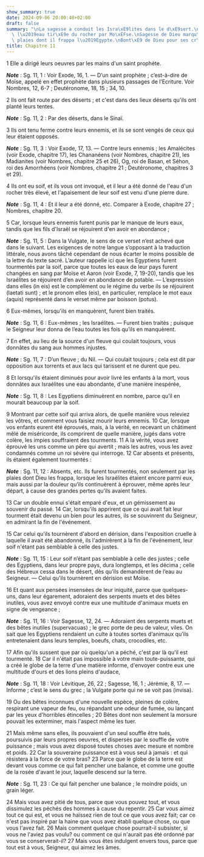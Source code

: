 ```yaml
---
show_summary: true
date: 2024-09-06 20:00:40+02:00
draft: false
summary: "\nLa sagesse a conduit les Isra\xE9lites dans le d\xE9sert.\nMiracle de\
  \ l\u2019eau tir\xE9e du rocher par Mo\xEFse.\nSagesse de Dieu marqu\xE9e dans les\
  \ plaies dont il frappa l\u2019Egypte.\nBont\xE9 de Dieu pour ses cr\xE9atures.\n"
title: Chapitre 11
---
```





1 Elle a dirigé leurs oeuvres par les mains d'un saint prophète.

***Note*** :  Sg. 11, 1 : Voir Exode, 16, 1. ― D’un saint prophète ; c’est-à-dire de Moïse, appelé en effet prophète dans plusieurs passages de l’Ecriture. Voir Nombres, 12, 6-7 ; Deutéronome, 18, 15 ; 34, 10.

2 Ils ont fait route par des déserts ; et c'est dans des lieux déserts qu'ils ont planté leurs tentes.

***Note*** :  Sg. 11, 2 : Par des déserts, dans le Sinaï.

3 Ils ont tenu ferme contre leurs ennemis, et ils se sont vengés de ceux qui leur étaient opposés.

***Note*** :  Sg. 11, 3 : Voir Exode, 17, 13. ― Contre leurs ennemis ; les Amalécites (voir Exode, chapitre 17), les Chananéens (voir Nombres, chapitre 21), les Madianites (voir Nombres, chapitre 25 et 26), Og, roi de Basan, et Séhon, roi des Amorrhéens (voir Nombres, chapitre 21 ; Deutéronome, chapitres 3 et 29).

4 Ils ont eu soif, et ils vous ont invoqué, et il leur a été donné de l'eau d'un rocher très élevé, et l'apaisement de leur soif est venu d'une pierre dure.

***Note*** :  Sg. 11, 4 : Et il leur a été donné, etc. Comparer à Exode, chapitre 27 ; Nombres, chapitre 20.


5 Car, lorsque leurs ennemis furent punis par le manque de leurs eaux, tandis que les fils d'Israël se réjouirent d'en avoir en abondance ;

***Note*** :  Sg. 11, 5 : Dans la Vulgate, le sens de ce verset n’est achevé que dans le suivant. Les exigences de notre langue s’opposant à la traduction littérale, nous avons tâché cependant de nous écarter le moins possible de la lettre du texte sacré. L’auteur rappelle ici que les Egyptiens furent tourmentés par la soif, parce que toutes les eaux de leur pays furent changées en sang par Moïse et Aaron (voir Exode, 7, 19-20), tandis que les Israélites se réjouirent d’en avoir en abondance de potable. ― L’expression dans elles (in eis) est le complément ou le régime du verbe ils se réjouirent (laetati sunt) ; et le pronom elles (eis), en particulier, remplace le mot eaux (aquis) représenté dans le verset même par boisson (potus).

6 Eux-mêmes, lorsqu'ils en manquèrent, furent bien traités.

***Note*** :  Sg. 11, 6 : Eux-mêmes ; les Israélites. ― Furent bien traités ; puisque le Seigneur leur donna de l’eau toutes les fois qu’ils en manquèrent.

7 En effet, au lieu de la source d'un fleuve qui coulait toujours, vous donnâtes du sang aux hommes injustes.

***Note*** :  Sg. 11, 7 : D’un fleuve ; du Nil. ― Qui coulait toujours ; cela est dit par opposition aux torrents et aux lacs qui tarissent et ne durent que peu.

8 Et lorsqu'ils étaient diminués pour avoir livré les enfants à la mort, vous donnâtes aux Israélites une eau abondante, d'une manière inespérée,

***Note*** :  Sg. 11, 8 : Les Egyptiens diminuèrent en nombre, parce qu’il en mourait beaucoup par la soif.

9 Montrant par cette soif qui arriva alors, de quelle manière vous releviez les vôtres, et comment vous faisiez mourir leurs ennemis. 10 Car, lorsque vos enfants eurent été éprouvés, mais, à la vérité, en recevant un châtiment mêlé de miséricorde, ils comprirent de quelle manière, jugés dans votre colère, les impies souffraient des tourments. 11 A la vérité, vous avez éprouvé les uns comme un père qui avertit ; mais les autres, vous les avez condamnés comme un roi sévère qui interroge. 12 Car absents et présents, ils étaient également tourmentés :

***Note*** :  Sg. 11, 12 : Absents, etc. Ils furent tourmentés, non seulement par les plaies dont Dieu les frappa, lorsque les Israélites étaient encore parmi eux, mais aussi par la douleur qu’ils continuèrent à éprouver, même après leur départ, à cause des grandes pertes qu’ils avaient faites.

13 Car un double ennui s'était emparé d'eux, et un gémissement au souvenir du passé. 14 Car, lorsqu'ils apprirent que ce qui avait fait leur tourment était devenu un bien pour les autres, ils se souvinrent du Seigneur, en admirant la fin de l'événement.


15 Car celui qu'ils tournèrent d'abord en dérision, dans l'exposition cruelle à laquelle il avait été abandonné, ils l'admirèrent à la fin de l'événement, leur soif n'étant pas semblable à celle des justes.

***Note*** :  Sg. 11, 15 : Leur soif n’étant pas semblable à celle des justes ; celle des Egyptiens, dans leur propre pays, dura longtemps, et les décima ; celle des Hébreux cessa dans le désert, dès qu’ils demandèrent de l’eau au Seigneur. ― Celui qu’ils tournèrent en dérision est Moïse.

16 Et quant aux pensées insensées de leur iniquité, parce que quelques-uns, dans leur égarement, adoraient des serpents muets et des bêtes inutiles, vous avez envoyé contre eux une multitude d'animaux muets en signe de vengeance ;

***Note*** :  Sg. 11, 16 : Voir Sagesse, 12, 24. ― Adoraient des serpents muets et des bêtes inutiles (supervacuas) ; le grec porte de peu de valeur, viles. On sait que les Egyptiens rendaient un culte à toutes sortes d‘animaux qu’ils entretenaient dans leurs temples, boeufs, chats, crocodiles, etc.

17 Afin qu'ils sussent que par où quelqu'un a péché, c'est par là qu'il est tourmenté. 18 Car il n'était pas impossible à votre main toute-puissante, qui a créé le globe de la terre d'une matière informe, d'envoyer contre eux une multitude d'ours et des lions pleins d'audace,

***Note*** :  Sg. 11, 18 : Voir Lévitique, 26, 22 ; Sagesse, 16, 1 ; Jérémie, 8, 17. ― Informe ; c’est le sens du grec ; la Vulgate porte qui ne se voit pas (invisa).

19 Ou des bêtes inconnues d'une nouvelle espèce, pleines de colère, respirant une vapeur de feu, ou répandant une odeur de fumée, ou lançant par les yeux d'horribles étincelles ; 20 Bêtes dont non seulement la morsure pouvait les exterminer, mais l'aspect même les tuer.


21 Mais même sans elles, ils pouvaient d'un seul souffle être tués, poursuivis par leurs propres oeuvres, et dispersés par le souffle de votre puissance ; mais vous avez disposé toutes choses avec mesure et nombre et poids. 22 Car la souveraine puissance est à vous seul à jamais : et qui résistera à la force de votre bras? 23 Parce que le globe de la terre est devant vous comme ce qui fait pencher une balance, et comme une goutte de la rosée d'avant le jour, laquelle descend sur la terre.

***Note*** :  Sg. 11, 23 : Ce qui fait pencher une balance ; le moindre poids, un grain léger.

24 Mais vous avez pitié de tous, parce que vous pouvez tout, et vous dissimulez les péchés des hommes à cause du repentir. 25 Car vous aimez tout ce qui est, et vous ne haïssez rien de tout ce que vous avez fait; car ce n'est pas inspiré par la haine que vous avez établi quelque chose, ou que vous l'avez fait. 26 Mais comment quelque chose pourrait-il subsister, si vous ne l'aviez pas voulu? ou comment ce qui n'aurait pas été ordonné par vous se conserverait-il? 27 Mais vous êtes indulgent envers tous, parce que tout est à vous, Seigneur, qui aimez les âmes.

